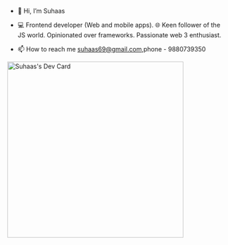 - 👋 Hi, I’m Suhaas
- 💻 Frontend developer (Web and mobile apps).
🌐 Keen follower of the JS world.
 Opinionated over frameworks.
 Passionate web 3 enthusiast.

- 📫 How to reach me suhaas69@gmail.com,phone - 9880739350

<!---
Suhaas10/Suhaas10 is a ✨ special ✨ repository because its `README.md` (this file) appears on your GitHub profile.
You can click the Preview link to take a look at your changes.
--->

<a href="https://app.daily.dev/jackass10"><img src="https://api.daily.dev/devcards/a1c2a7d542dd40e88e2cdfdaf8c8231a.png?r=bvw" width="400" alt="Suhaas's Dev Card"/></a>

